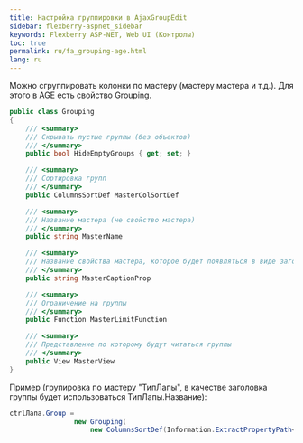 ```yaml
---
title: Настройка группировки в AjaxGroupEdit
sidebar: flexberry-aspnet_sidebar
keywords: Flexberry ASP-NET, Web UI (Контролы)
toc: true
permalink: ru/fa_grouping-age.html
lang: ru
---
```


Можно сгруппировать колонки по мастеру (мастеру мастера и т.д.). Для этого в AGE есть свойство Grouping.

```csharp
public class Grouping
{
    /// <summary>
    /// Скрывать пустые группы (без объектов)
    /// </summary>
    public bool HideEmptyGroups { get; set; }

    /// <summary>
    /// Сортировка групп
    /// </summary>
    public ColumnsSortDef MasterColSortDef

    /// <summary>
    /// Название мастера (не свойство мастера)
    /// </summary>
    public string MasterName 

    /// <summary>
    /// Название свойства мастера, которое будет появляться в виде заголовка группы
    /// </summary>
    public string MasterCaptionProp

    /// <summary>
    /// Ограничение на группы
    /// </summary>
    public Function MasterLimitFunction

    /// <summary>
    /// Представление по которому будут читаться группы
    /// </summary>
    public View MasterView
}
```

Пример (групировка по мастеру "ТипЛапы", в качестве заголовка группы будет использоваться ТипЛапы.Название):

```csharp
ctrlЛапа.Group =
                new Grouping(
                    new ColumnsSortDef(Information.ExtractPropertyPath<Лапа>(x => x.ТипЛапы.Название), SortOrder.Desc));
```
 